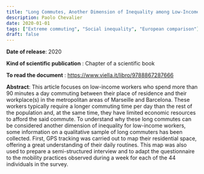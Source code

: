 ```yaml
---
title: "Long Commutes, Another Dimension of Inequality among Low-Income Workers. Evidence from Barcelona and Marseille"
description: Paolo Chevalier
date: 2020-01-01
tags: ["Extreme commuting", "Social inequality", "European comparison"]
draft: false
---
```

**Date of release**: 2020

**Kind of scientific publication** : Chapter of a scientific book

**To read the document** : https://www.viella.it/libro/9788867287666   

**Abstract**: This article focuses on low-income workers who spend more than 90 minutes a day commuting between their place of residence and their workplace(s) in the metropolitan areas of Marseille and Barcelona. These workers typically require a longer commuting time per day than the rest of the population and, at the same time, they have limited economic resources to afford the said commute. To understand why these long commutes can be considered another dimension of inequality for low-income workers, some information on a qualitative sample of long commuters has been collected. First, GPS tracking was carried out to map their residential space, offering a great understanding of their daily routines. This map was also used to prepare a semi-structured interview and to adapt the questionnaire to the mobility practices observed during a week for each of the 44 individuals in the survey.

